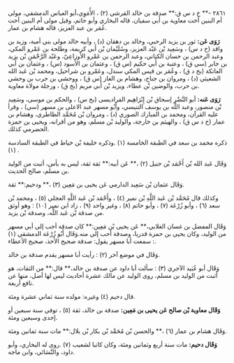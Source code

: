 ٢٨٦١ -** خ د س ق:** صدقة بن خالد القرشي (٢) ، الأُمَوِي،أبو العباس الدمشقي، مولى أم البنين أخت معاوية بن أَبي سفيان، قاله البخاري وأبو حاتم، وقيل مولى أم البنين أخت عُمَر بن عبد العزيز، قاله هشام بن عمار.

**رَوَى عَن:** ثور بن يزيد الرحبي، وخالد بن دهقان (د) ، وأبيه خالد مولى بني أمية، وزيد بن واقد (خ د س) ، وسَعِيد بْن عَبْد العزيز، وسُلَيْمان بْن أَبي كريمة، وطلحة بن عَمْرو المكي، وعبد الرحمن بن حسان الكناني، وعبد الرحمن بن عَمْرو الأَوزاعِيّ، وعَبْد الرَّحْمَنِ بْن يزيد بن جابر (سي ق) ، وعتبة بن أَبي حكيم (س ق) ، وعثمان بن الأسود (س) ، وعثمان بن أَبي العاتكة (بخ د ق) ، وعُمَر بن قيس المكي سندل، وعَمْرو بن شراحيل، ومحمد بْن عَبد الله الشعيثي (د) ، ومروان بن جناح، وهشام بن الغاز (س ق) ، ووحشي بن حرب بن وحشي بن حرب، والوضين بْن عطاء، ويزيد بْن أَبي مريم (بخ ق) ، ورجلة مولاة معاوية.

**رَوَى عَنه:** أبو النَّضْر إسحاق بْن إِبْرَاهِيم الفراديسى (بخ س) ، والحكم بن موسى، وسَعِيد بْن منصور، وعبد اللَّه بن يوسف التنيسي، وأَبُو مسهر عبد الاعلى بن مسهر (سي) ، وقرأ عليه القرآن، ومحمد بن المبارك الصوري (د) ، ومروان بْن مُحَمَّد الطاطري، وهشام بن عمار (خ د س ق) ، والهيثم بن خارجة، والوليد بْن مسلم، وهو من أقرانه، ويحيى بن حمزة الحضرمي كذلك.

ذكره محمد بن سعد في الطبقة الخامسة (١) .وذكره خليفة بْن خياط في الطبقة السادسة (١) .

وَقَال عَبد الله بْن أَحْمَد بْن حنبل (٢) ،** عَن أبيه:** ثقة ثقة، ليس به بأس، أثبت من الوليد بن مسلم، صالح الحديث.

وَقَال عثمان بْن سَعِيد الدارمي عَن يحيى بن مَعِين (٣) ،** ودحيم:** ثقة.

وكذلك قال مُحَمَّد بْن عَبد اللَّهِ بْن نمير (٤) ، وأَحْمَد بْن عَبد اللَّهِ العجلي (٥) ، ومحمد بْن سعد (٦) ، وأبو زُرْعَة (٧) ، وأبو حاتم (٨) ، وغير واحد (٩) ، زاد ابن نمير (١٠) : وهو أوثق من صدقة بْن عَبد اللَّه، وصدقة بْن يزيد.

وَقَال المفضل بن غسان الغلابي،** عَن يحيى بْن مَعِين:** كان صدقة أحب إلى أبي مسهر من الوليد، وكان يحيى بن حمزة قدريا، وصدقة أحب إلي منه.وَقَال أَبُو زُرْعَة الدمشقي (١) : سمعت أبا مسهر يقول: صدقة صحيح الأخذ، صحيح الأعطاء.

وَقَال في موضع آخر (٢) : رأيت أبا مسهر يقدم صدقة بن خالد.

وَقَال أبو عُبَيد الآجري (٣) : سألت أبا داود عن صدقة بن خالد،** قال:** من الثقات، هو أثبت من الوليد بن مسلم، روى الوليد عن مالك عشرة أحاديث ليس لها أصل، منها عن نافع أربعة.

قال دحيم (٤) وغيره: مولده سنة ثماني عشرة ومئة.

**وَقَال معاوية بْن صالح عَن يحيى بن مَعِين:** صدقة بن خالد، ثقة (٥) ، توفي سنة سبعين أو إحدى وسبعين ومئة.

وَقَال هشام بن عمار (٦) ،** والحسن بْن مُحَمَّد بْن بكار بْن بلال:** مات سنة ثمانين ومئة.

**وَقَال دحيم:** مات سنة أربع وثمانين ومئة، وكان كاتبا لشعيب (٧) .روى له البخاري، وأبو داود، والنَّسَائي، وابن ماجه.